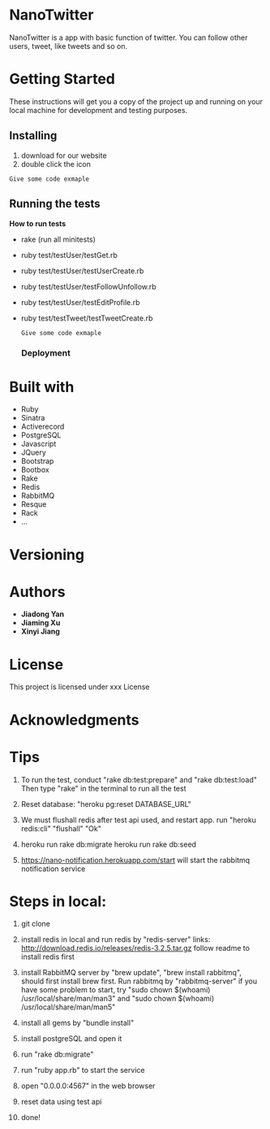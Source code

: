 # NanoTwitter

NanoTwitter is a app with basic function of twitter. You can follow other users, tweet, like tweets and so on.

# Getting Started

These instructions will get you a copy of the project up and running on your local machine for development and testing purposes.

## Installing

1. download for our website
2. double click the icon

  ```
  Give some code exmaple
  ```

## Running the tests

**How to run tests**

- rake (run all minitests)
- ruby test/testUser/testGet.rb
- ruby test/testUser/testUserCreate.rb
- ruby test/testUser/testFollowUnfollow.rb
- ruby test/testUser/testEditProfile.rb
- ruby test/testTweet/testTweetCreate.rb

  ```
  Give some code exmaple
  ```

  ### Deployment

# Built with

- Ruby
- Sinatra
- Activerecord
- PostgreSQL
- Javascript
- JQuery
- Bootstrap
- Bootbox
- Rake
- Redis
- RabbitMQ
- Resque
- Rack
- ...

# Versioning

# Authors

- **Jiadong Yan**
- **Jiaming Xu**
- **Xinyi Jiang**

# License

This project is licensed under xxx License

# Acknowledgments

# Tips

1. To run the test, conduct "rake db:test:prepare" and "rake db:test:load" Then type "rake" in the terminal to run all the test

2. Reset database: "heroku pg:reset DATABASE_URL"

3. We must flushall redis after test api used, and restart app.
   run "heroku redis:cli"  "flushall" "Ok"

4. heroku run rake db:migrate
   heroku run rake db:seed

5. https://nano-notification.herokuapp.com/start will start the rabbitmq notification service


# Steps in local:

1. git clone

  <links from="" github="">
  </links>

2. install redis in local and run redis by "redis-server" links: <http://download.redis.io/releases/redis-3.2.5.tar.gz> follow readme to install redis first

3. install RabbitMQ server by "brew update", "brew install rabbitmq", should first install brew first. Run rabbitmq by "rabbitmq-server" if you have some problem to start, try "sudo chown $(whoami) /usr/local/share/man/man3" and "sudo chown $(whoami) /usr/local/share/man/man5"
4. install all gems by "bundle install"
5. install postgreSQL and open it
6. run "rake db:migrate"
7. run "ruby app.rb" to start the service
8. open "0.0.0.0:4567" in the web browser
9. reset data using test api
10. done!
